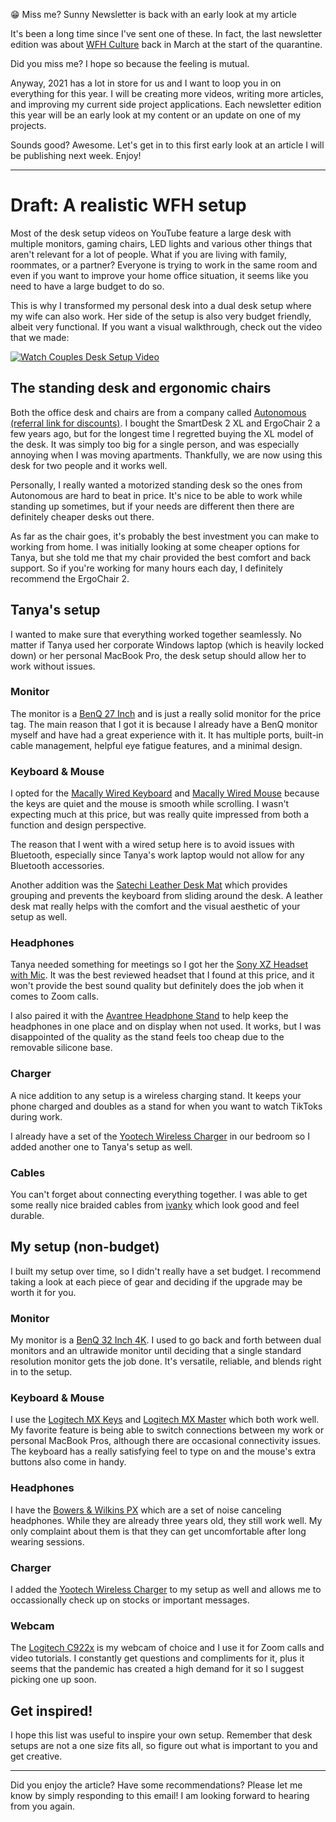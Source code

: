 😁 Miss me? Sunny Newsletter is back with an early look at my article

It's been a long time since I've sent one of these. In fact, the last newsletter edition was about [WFH Culture](https://sunny.link/news33) back in March at the start of the quarantine.

Did you miss me? I hope so because the feeling is mutual.

Anyway, 2021 has a lot in store for us and I want to loop you in on everything for this year. I will be creating more videos, writing more articles, and improving my current side project applications. Each newsletter edition this year will be an early look at my content or an update on one of my projects.

Sounds good? Awesome. Let's get in to this first early look at an article I will be publishing next week. Enjoy!

---

# Draft: A realistic WFH setup

Most of the desk setup videos on YouTube feature a large desk with multiple monitors, gaming chairs, LED lights and various other things that aren't relevant for a lot of people. What if you are living with family, roommates, or a partner? Everyone is trying to work in the same room and even if you want to improve your home office situation, it seems like you need to have a large budget to do so.

This is why I transformed my personal desk into a dual desk setup where my wife can also work. Her side of the setup is also very budget friendly, albeit very functional. If you want a visual walkthrough, check out the video that we made:

[ ![Watch Couples Desk Setup Video](https://buttondown.s3.us-west-2.amazonaws.com/images/5511c70e-4151-4a91-a12d-6465c4f0e546.jpg)](https://www.youtube.com/watch?v=Pez0COGEffc)

## The standing desk and ergonomic chairs

Both the office desk and chairs are from a company called [Autonomous (referral link for discounts)](https://sunny.link/autonomousai). I bought the SmartDesk 2 XL and ErgoChair 2 a few years ago, but for the longest time I regretted buying the XL model of the desk. It was simply too big for a single person, and was especially annoying when I was moving apartments. Thankfully, we are now using this desk for two people and it works well.

Personally, I really wanted a motorized standing desk so the ones from Autonomous are hard to beat in price. It's nice to be able to work while standing up sometimes, but if your needs are different then there are definitely cheaper desks out there.

As far as the chair goes, it's probably the best investment you can make to working from home. I was initially looking at some cheaper options for Tanya, but she told me that my chair provided the best comfort and back support. So if you're working for many hours each day, I definitely recommend the ErgoChair 2.

## Tanya's setup

I wanted to make sure that everything worked together seamlessly. No matter if Tanya used her corporate Windows laptop (which is heavily locked down) or her personal MacBook Pro, the desk setup should allow her to work without issues.

### Monitor

The monitor is a [BenQ 27 Inch](https://sunny.link/benq27) and is just a really solid monitor for the price tag. The main reason that I got it is because I already have a BenQ monitor myself and have had a great experience with it. It has multiple ports, built-in cable management, helpful eye fatigue features, and a minimal design.

### Keyboard & Mouse

I opted for the [Macally Wired Keyboard](https://sunny.link/macallykey) and [Macally Wired Mouse](https://sunny.link/macallymouse) because the keys are quiet and the mouse is smooth while scrolling. I wasn't expecting much at this price, but was really quite impressed from both a function and design perspective.

The reason that I went with a wired setup here is to avoid issues with Bluetooth, especially since Tanya's work laptop would not allow for any Bluetooth accessories.

Another addition was the [Satechi Leather Desk Mat](https://sunny.link/satechimat) which provides grouping and prevents the keyboard from sliding around the desk. A leather desk mat really helps with the comfort and the visual aesthetic of your setup as well.

### Headphones

Tanya needed something for meetings so I got her the [Sony XZ Headset with Mic](https://sunny.link/sonyheadset). It was the best reviewed headset that I found at this price, and it won't provide the best sound quality but definitely does the job when it comes to Zoom calls.

I also paired it with the [Avantree Headphone Stand](https://sunny.link/avantreestand) to help keep the headphones in one place and on display when not used. It works, but I was disappointed of the quality as the stand feels too cheap due to the removable silicone base.

### Charger

A nice addition to any setup is a wireless charging stand. It keeps your phone charged and doubles as a stand for when you want to watch TikToks during work.

I already have a set of the [Yootech Wireless Charger](https://sunny.link/yootechcharger) in our bedroom so I added another one to Tanya's setup as well.

### Cables

You can't forget about connecting everything together. I was able to get some really nice braided cables from [ivanky](https://sunny.link/ivanky) which look good and feel durable.

## My setup (non-budget)

I built my setup over time, so I didn't really have a set budget. I recommend taking a look at each piece of gear and deciding if the upgrade may be worth it for you.

### Monitor

My monitor is a [BenQ 32 Inch 4K](https://sunny.link/benq32). I used to go back and forth between dual monitors and an ultrawide monitor until deciding that a single standard resolution monitor gets the job done. It's versatile, reliable, and blends right in to the setup.

### Keyboard & Mouse

I use the [Logitech MX Keys](https://sunny.link/mxkeys) and [Logitech MX Master](https://sunny.link/mxmaster) which both work well. My favorite feature is being able to switch connections between my work or personal MacBook Pros, although there are occasional connectivity issues. The keyboard has a really satisfying feel to type on and the mouse's extra buttons also come in handy.

### Headphones

I have the [Bowers & Wilkins PX](https://sunny.link/px) which are a set of noise canceling headphones. While they are already three years old, they still work well. My only complaint about them is that they can get uncomfortable after long wearing sessions.

### Charger

I added the [Yootech Wireless Charger](https://sunny.link/yootechcharger) to my setup as well and allows me to occassionally check up on stocks or important messages.

### Webcam

The [Logitech C922x](https://sunny.link/c922x) is my webcam of choice and I use it for Zoom calls and video tutorials. I constantly get questions and compliments for it, plus it seems that the pandemic has created a high demand for it so I suggest picking one up soon.

## Get inspired!

I hope this list was useful to inspire your own setup. Remember that desk setups are not a one size fits all, so figure out what is important to you and get creative.

---

Did you enjoy the article? Have some recommendations? Please let me know by simply responding to this email! I am looking forward to hearing from you again.
